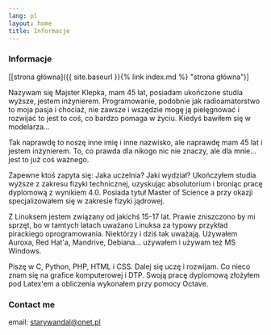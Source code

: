 ```yaml
---
lang: pl
layout: home
title: Informacje
---
```


### Informacje

[[strona główna]({{ site.baseurl }}{% link index.md %} "strona główna")]

Nazywam się Majster Klepka, mam 45 lat, posiadam ukończone studia wyższe, jestem inżynierem. Programowanie, podobnie jak radioamatorstwo to moja pasja i chociaż, nie zawsze i wszędzie mogę ją pielęgnować i rozwijać to jest to coś, co bardzo pomaga w życiu. Kiedyś bawiłem się w modelarza... 

Tak naprawdę to noszę inne imię i inne nazwisko, ale naprawdę mam 45 lat i jestem inżynierem. To, co prawda dla nikogo nic nie znaczy, ale dla mnie... jest to już coś ważnego.

Zapewne ktoś zapyta się: Jaka uczelnia? Jaki wydział? Ukończyłem studia wyższe z zakresu fizyki technicznej, uzyskując absolutorium i broniąc pracę dyplomową z wynikiem 4.0. Posiada tytuł Master of Science a przy okazji specjalizowałem się w zakresie fizyki jądrowej.

Z Linuksem jestem związany od jakichś 15-17 lat. Prawie zniszczono by mi sprzęt, bo w tamtych latach uważano Linuksa za typowy przykład pirackiego oprogramowania. Niektórzy i dziś tak uważają. Używałem Auroxa, Red Hat'a, Mandrive, Debiana... używałem i używam też MS Windows.

Piszę w C, Python, PHP, HTML i CSS. Dalej się uczę i rozwijam. Co nieco znam się na grafice komputerowej i DTP. Swoją pracę dyplomową złożyłem pod Latex'em a obliczenia wykonałem przy pomocy Octave.

### Contact me

email: [starywandal@onet.pl](mailto:starywandal@onet.pl)
